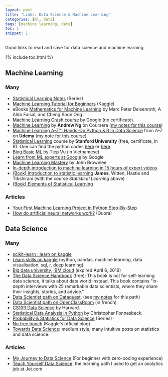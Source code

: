 ```yaml
---
layout: post
title: "Links: Data Science & Machine Learning"
categories: [ml, data]
tags: [machine learning, data]
toc: 1
snippet: 1
---
```


Good links to read and save for data science and machine learning.

{% include toc.html %}

## Machine Learning

### Many

- [Statistical Learning Notes](https://towardsdatascience.com/statistical-learning-notes-series-c8c218102ae0) (Series)
- [Machine Learning Tutorial for Beginners](https://www.kaggle.com/kanncaa1/machine-learning-tutorial-for-beginners) (Kaggle)
- eBooks [Mathematics for Machine Learning](https://mml-book.github.io/) by Marc Peter Deisenroth, A Aldo Faisal, and Cheng Soon Ong
- [Machine Learning Crash course](https://developers.google.com/machine-learning/crash-course/ml-intro) by Google (no certificate).
- [Machine Learning](https://www.coursera.org/learn/machine-learning) by **Andrew Ng** on Coursera ([my notes for this course](/tags#ml-coursera))
- [Machine Learning A-Z™: Hands-On Python & R In Data Science](https://www.udemy.com/machinelearning/) from A-Z on **Udemy** ([my note for this course](/tags#ml-udemy))
- [Statistical Learning](https://lagunita.stanford.edu/courses/HumanitiesSciences/StatLearning/Winter2016/about) course by **Stanford University** (free, certificate, in R). One can find the python codes [here](https://github.com/tdpetrou/Machine-Learning-Books-With-Python/tree/master/Introduction%20to%20Statistical%20Learning) or [here](https://github.com/JWarmenhoven/ISLR-python). 
- [Blog Basic ML](https://machinelearningcoban.com/) by Tiep Vu (in Vietnamese)
- [Learn from ML experts at Google](https://ai.google/education/) by Google
- [Machine Learning Mastery](https://machinelearningmastery.com/start-here/) by John Brownlee
- [In-depth introduction to machine learning in 15 hours of expert videos](https://www.r-bloggers.com/in-depth-introduction-to-machine-learning-in-15-hours-of-expert-videos/)
- [(Book) Introduction to statistic learning](https://www-bcf.usc.edu/~gareth/ISL/) **James**, Witten, Hastie and Tibshirani (with the course *Statistical Learning* above)
- [(Book) Elements of Statistical Learning](https://web.stanford.edu/~hastie/Papers/ESLII.pdf)

### Articles

- [Your First Machine Learning Project in Python Step-By-Step](https://machinelearningmastery.com/machine-learning-in-python-step-by-step/)
- [How do artificial neural networks work?](https://www.quora.com/How-do-artificial-neural-networks-work) (Quora)

## Data Science

### Many

- [scikit-learn : learn on kaggle](http://blog.kaggle.com/author/kevin-markham/)
- [Learn skills on kaggle](https://www.kaggle.com/learn/overview) (python, pandas, machine learning, data visualisation, sql, r, deep learning)
- [Big data university](courses.cognitiveclass.ai), [IBM cloud](https://console.bluemix.net) (expired April 6, 2019)
- [The Data Science Handbook](http://www.thedatasciencehandbook.com/) (free): This book is not for self-learning data science, it talks about data world instead. This book contains "in-depth interviews with 25 remarkable data scientists, where they share their insights, stories, and advice."
- [Data Scientist path on Dataquest](https://www.dataquest.io/path/data-scientist). (see [my notes](/tags#dataquest) for this path)
- [Data Scientist path on OpenClassRoom](https://openclassrooms.com/fr/paths/63-data-scientist) (in french)
- [CS109 Data Science](http://cs109.github.io/2015/pages/videos.html) by Harvard.
- [Statistical Data Analysis in Python](https://github.com/fonnesbeck/statistical-analysis-python-tutorial) by Christopher Fonnesbeck.
- [Probability & Statistics for Data Science](https://towardsdatascience.com/probability-statistics-for-data-science-series-83b94353ca48) (Series)
- [No free hunch](http://blog.kaggle.com/) (Kaggle's official blog).
- <update /> [Towards Data Science](https://towardsdatascience.com/): medium style, many intuitive posts on statistics and data science.


### Articles

- [My Journey to Data Science](https://towardsdatascience.com/my-journey-to-data-science-for-beginner-with-zero-coding-experience-1e7896b564d3) (For beginner with zero-coding experience)
- [Teach Yourself Data Science](https://medium.freecodecamp.org/a-path-for-you-to-learn-analytics-and-data-skills-bd48ccde7325): the learning path I used to get an analytics job at Jet.com

